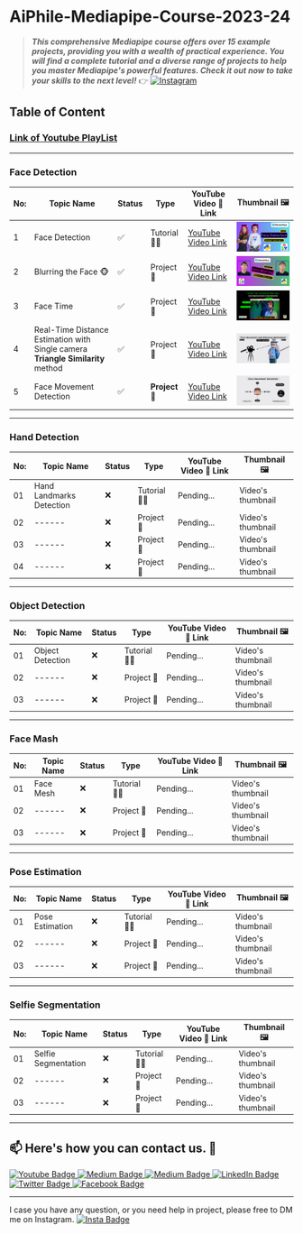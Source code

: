 # AiPhile-Mediapipe-Course-2023-24
>
> ***This comprehensive Mediapipe course offers over 15 example projects, providing you with a wealth of practical experience. You will find a complete tutorial and a diverse range of projects to help you master Mediapipe's powerful features. Check it out now to take your skills to the next level!*** 👉   <a href="https://www.youtube.com/c/aiphile"><img alt="Instagram" src="https://img.shields.io/badge/YouTube-red?style=for-the-badge&logo=youtube&logoColor=white"  width="80"> </a>

## **Table of Content**

### [Link of Youtube PlayList](https://www.youtube.com/watch?v=FsVAvgR9ifY&list=PLJ958Ls6nowW0tgwl1yoL2oF90PeevFvG)

---

### Face Detection

| No: | Topic Name                                                                       | Status | Type         | YouTube Video 🎥 Link                              | Thumbnail 🖼️                                                                           |
|-----|----------------------------------------------------------------------------------|--------|--------------|----------------------------------------------------|----------------------------------------------------------------------------------------|
| 1   | Face Detection                                                                   | ✅      | Tutorial 👨‍🏫 | [YouTube Video Link](https://youtu.be/FsVAvgR9ifY) | <img src="/Thumbnail_Images/Face_Detection-1.png" width="220px">                       |
| 2   | Blurring the Face 🐵                                                             | ✅      | Project 🚧   | [YouTube Video Link](https://youtu.be/E91EjA4nkKg) | <img src="/Thumbnail_Images/Face_Detection-2.png" width="220px">                       |
| 3   | Face Time                                                                        | ✅      | Project 🚧   | [YouTube Video Link](https://youtu.be/PSnoLNzo-9g) | <img src="/Thumbnail_Images/Face-Time-3.png" width="220px">                            |
| 4   | Real-Time Distance Estimation with Single camera  **Triangle Similarity** method | ✅     | Project 🚧   | [YouTube Video Link](https://youtu.be/B-ziI5Bplug) | <img src="/Thumbnail_Images/Face_Detection_and_Distance_Estimation.png" width="220px"> |
| 5   | Face Movement Detection  | ✅      | **Project** 🚧                                          |             [YouTube Video Link](https://youtu.be/B0K0J7FuG5M)           | <img src="/Thumbnail_Images/Face_movment_detection.png" width="220px">
---

### Hand Detection

| No: | Topic Name               | Status | Type         | YouTube Video 🎥 Link | Thumbnail 🖼️|
|-----|--------------------------|--------|--------------|-----------------------|-------------|
| 01  | Hand Landmarks Detection | ❌      | Tutorial 👨‍🏫 | Pending...             | Video's thumbnail|
| 02  | ------ | ❌      | Project 🚧  | Pending...             | Video's thumbnail|
| 03  | ------ | ❌      | Project 🚧  | Pending...             | Video's thumbnail|
| 04  | ------ | ❌      | Project 🚧  | Pending...             | Video's thumbnail|

---

### Object Detection

| No: | Topic Name               | Status | Type         | YouTube Video 🎥 Link |Thumbnail 🖼️|
|-----|--------------------------|--------|--------------|-----------------------|-----------|
| 01  | Object Detection | ❌      | Tutorial 👨‍🏫 | Pending...            | Video's thumbnail|
| 02  | ------ | ❌      | Project 🚧  | Pending...             | Video's thumbnail|
| 03  | ------ | ❌      | Project 🚧  | Pending...             | Video's thumbnail|
---

### Face Mash

| No: | Topic Name | Status | Type         | YouTube Video 🎥 Link | Thumbnail 🖼️|
|-----|------------|--------|--------------|-----------------------|-------------|
| 01  | Face Mesh  | ❌      | Tutorial 👨‍🏫 | Pending...            | Video's thumbnail|
| 02  | ------ | ❌      | Project 🚧  | Pending...             | Video's thumbnail|
| 03  | ------ | ❌      | Project 🚧  | Pending...             | Video's thumbnail|
---

### Pose Estimation

| No: | Topic Name      | Status | Type         | YouTube Video 🎥 Link |Thumbnail 🖼️|
|-----|-----------------|--------|--------------|-----------------------| -----------|
| 01  | Pose Estimation | ❌      | Tutorial 👨‍🏫 | Pending...            |Video's thumbnail|
| 02  | ------ | ❌      | Project 🚧  | Pending...             | Video's thumbnail|
| 03  | ------ | ❌      | Project 🚧  | Pending...             | Video's thumbnail|
---

### Selfie Segmentation

| No: | Topic Name          | Status | Type         | YouTube Video 🎥 Link |Thumbnail 🖼️|
|-----|---------------------|--------|--------------|-----------------------|------------|
| 01  | Selfie Segmentation | ❌      | Tutorial 👨‍🏫 | Pending...        | Video's thumbnail|
| 02  | ------ | ❌      | Project 🚧  | Pending...             | Video's thumbnail|
| 03  | ------ | ❌      | Project 🚧  | Pending...             | Video's thumbnail|
---

## 📫 Here's how you can contact us. :wave:

   <div id="badges">

 <!-- Youtube Badge -->
  <a href="https://www.youtube.com/c/aiphile">
    <img src="https://img.shields.io/badge/YouTube-red?style=for-the-badge&logo=youtube&logoColor=white" alt="Youtube Badge"/>
  </a>

<!-- Instagram Badge  -->
  <a href="https://www.instagram.com/aiphile17">
    <img src="https://img.shields.io/badge/Instagram-purple?style=for-the-badge&logo=Instagram&logoColor=white" alt="Medium Badge"/>

<!-- Medium Badge  -->
  <a href="https://medium.com/@aiphile">
    <img src="https://img.shields.io/badge/Medium-black?style=for-the-badge&logo=Medium&logoColor=white" alt="Medium Badge"/>
  </a>

<!-- LinkedIn Badge -->
  <a href="https://www.linkedin.com/company/aiphile">
    <img src="https://img.shields.io/badge/LinkedIn-blue?style=for-the-badge&logo=linkedin&logoColor=white" alt="LinkedIn Badge"/>
  </a>

  <!-- Twitter Badge  -->
  <a href="https://twitter.com/ai_phile">
    <img src="https://img.shields.io/badge/Twitter-blue?style=for-the-badge&logo=twitter&logoColor=white" alt="Twitter Badge"/>
  </a>

  <!-- Face book badge  -->
  <a href="https://web.facebook.com/AIPhile17">
    <img src="https://img.shields.io/badge/Facebook-blue?style=for-the-badge&logo=Facebook&logoColor=white" alt="Facebook Badge"/>
  </a>

</div>

---
I case you have any question, or you need help in project, please free to  DM me on Instagram.   <a href="https://www.instagram.com/aiphile17">
    <img src="https://img.shields.io/badge/Instagram-purple?style=for-the-badge&logo=Instagram&logoColor=white" height=20  alt="Insta Badge"/>
